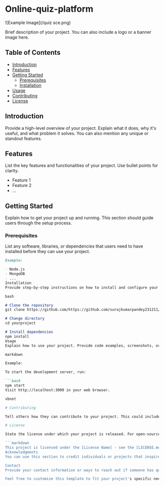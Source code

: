 # Online-quiz-platform

![Example Image](/quiz sce.png)

Brief description of your project. You can also include a logo or a banner image here.

## Table of Contents

- [Introduction](#introduction)
- [Features](#features)
- [Getting Started](#getting-started)
  - [Prerequisites](#prerequisites)
  - [Installation](#installation)
- [Usage](#usage)
- [Contributing](#contributing)
- [License](#license)

## Introduction

Provide a high-level overview of your project. Explain what it does, why it's useful, and what problem it solves. You can also mention any unique or standout features.

## Features

List the key features and functionalities of your project. Use bullet points for clarity.

- Feature 1
- Feature 2
- ...

## Getting Started

Explain how to get your project up and running. This section should guide users through the setup process.

### Prerequisites

List any software, libraries, or dependencies that users need to have installed before they can use your project.

```markdown
Example:

- Node.js
- MongoDB
- ...
Installation
Provide step-by-step instructions on how to install and configure your project.

bash

# Clone the repository
git clone https://github.com/https://github.com/surajkumarpandey231211/Online-quiz-platform/yourproject.git

# Change directory
cd yourproject

# Install dependencies
npm install
Usage
Explain how to use your project. Provide code examples, screenshots, or gifs if they can help demonstrate its functionality.

markdown

Example:

To start the development server, run:

```bash
npm start
Visit http://localhost:3000 in your web browser.

vbnet

# Contributing

Tell others how they can contribute to your project. This could include guidelines for reporting issues, proposing new features, or submitting pull requests.

# License

State the license under which your project is released. For open-source projects, it's common to use licenses like MIT, Apache, or GPL.

```markdown
This project is licensed under the [License Name] - see the [LICENSE.md](LICENSE.md) file for details.
Acknowledgments
You can use this section to credit individuals or projects that inspired or helped your project.

Contact
Provide your contact information or ways to reach out if someone has questions or feedback about your project.

Feel free to customize this template to fit your project's specific needs. A well-documented README can help other developers understand, use, and contribute to your project more effectively.
